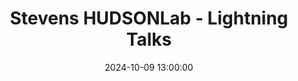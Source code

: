 ---
type: lecture
date: 2024-10-09 13:00:00
title: "Stevens HUDSONLab - Lightning Talks"
thumbnail: 
presenter: HUDSONLab members
links: 
    - url: /materials/2024_10_09_seminar.pdf
      name: slides
    - url: /materials/2024_10_09_seminar.mp4
      name: video
---